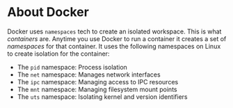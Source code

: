 # About Docker

Docker uses `namespaces` tech to create an isolated workspace. This is what *containers* are. Anytime you use Docker to run a container it creates a set of *namespaces* for that container. It uses the following namespaces on Linux to create isolation for the container:

- The `pid` namespace: Process isolation
- The `net` namespace: Manages network interfaces
- The `ipc` namespace: Managing access to IPC resources
- The `mnt` namespace: Managing filesystem mount points
- The `uts` namespace: Isolating kernel and version identifiers
